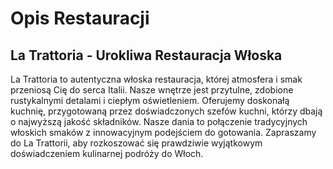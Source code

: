 # Opis Restauracji 

## La Trattoria - Urokliwa Restauracja Włoska

La Trattoria to autentyczna włoska restauracja, której atmosfera i smak przeniosą Cię do serca Italii. Nasze wnętrze jest przytulne, zdobione rustykalnymi detalami i ciepłym oświetleniem. Oferujemy doskonałą kuchnię, przygotowaną przez doświadczonych szefów kuchni, którzy dbają o najwyższą jakość składników. Nasze dania to połączenie tradycyjnych włoskich smaków z innowacyjnym podejściem do gotowania. Zapraszamy do La Trattorii, aby rozkoszować się prawdziwie wyjątkowym doświadczeniem kulinarnej podróży do Włoch.
